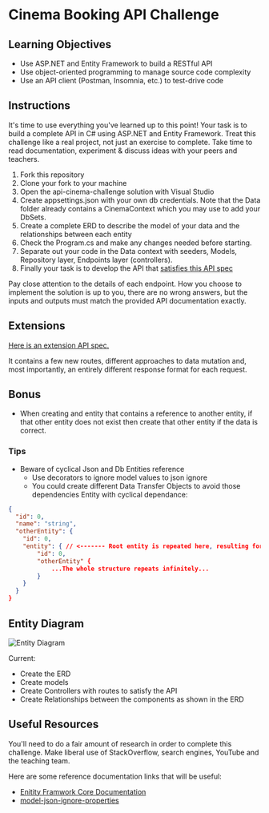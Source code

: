# Cinema Booking API Challenge

## Learning Objectives
- Use ASP.NET and Entity Framework to build a RESTful API
- Use object-oriented programming to manage source code complexity
- Use an API client (Postman, Insomnia, etc.) to test-drive code

## Instructions

It's time to use everything you've learned up to this point! Your task is to build a complete API in C# using ASP.NET and Entity Framework. Treat this challenge like a real project, not just an exercise to complete. Take time to read documentation, experiment & discuss ideas with your peers and teachers.

1. Fork this repository
2. Clone your fork to your machine
3. Open the api-cinema-challenge solution with Visual Studio
4. Create appsettings.json with your own db credentials.  Note that the Data folder already contains a CinemaContext which you may use to add your DbSets.
5. Create a complete ERD to describe the model of your data and the relationships between each entity
6. Check the Program.cs and make any changes needed before starting.
7. Separate out your code in the Data context with seeders, Models, Repository layer, Endpoints layer (controllers).
8. Finally your task is to develop the API that [satisfies this API spec](https://boolean-uk.github.io/csharp-api-cinema-challenge/)


Pay close attention to the details of each endpoint. How you choose to implement the solution is up to you, there are no wrong answers, but the inputs and outputs must match the provided API documentation exactly.

## Extensions

[Here is an extension API spec.](https://boolean-uk.github.io/csharp-api-cinema-challenge/extensions)

It contains a few new routes, different approaches to data mutation and, most importantly, an entirely different response format for each request.

## Bonus
- When creating and entity that contains a reference to another entity, if that other entity does not exist then create that other entity if the data is correct.

### Tips
- Beware of cyclical Json and Db Entities reference
  - Use decorators to ignore model values to json ignore
  - You could create different Data Transfer Objects to avoid those dependencies
Entity with cyclical dependance: 
```json
{
  "id": 0,
  "name": "string",
  "otherEntity": {
    "id": 0,
    "entity": { // <------- Root entity is repeated here, resulting for child entity being repeated and goes on and on.
        "id": 0,
        "otherEntity" {
            ...The whole structure repeats infinitely...
        }
    }
  }
}
```

## Entity Diagram
![Entity Diagram]("C:\Users\AAhlan\Downloads\Cinema-Picture.drawio.png")

Current:
- Create the ERD
- Create models
- Create Controllers with routes to satisfy the API
- Create Relationships between the components as shown in the ERD

## Useful Resources

You'll need to do a fair amount of research in order to complete this challenge. Make liberal use of StackOverflow, search engines, YouTube and the teaching team.

Here are some reference documentation links that will be useful:

- [Enitity Framwork Core Documentation](https://learn.microsoft.com/en-us/ef/core/get-started/overview/first-app?tabs=netcore-cli)
- [model-json-ignore-properties](https://learn.microsoft.com/en-us/dotnet/standard/serialization/system-text-json/ignore-properties?pivots=dotnet-7-0)
